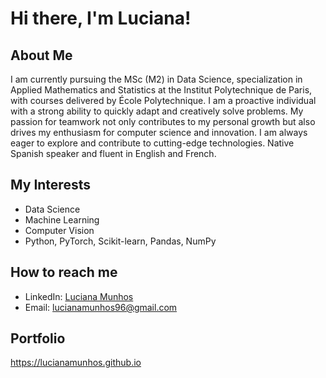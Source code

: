 # Hi there, I'm Luciana!

## About Me
I am currently pursuing the MSc (M2) in Data Science, specialization in Applied Mathematics and Statistics at the Institut Polytechnique de Paris, with courses delivered by École Polytechnique. I am a proactive individual with a strong ability to quickly adapt and creatively solve problems. My passion for teamwork not only contributes to my personal growth but also drives my enthusiasm for computer science and innovation. I am always eager to explore and contribute to cutting-edge technologies. Native Spanish speaker and fluent in English and French.

## My Interests
- Data Science
- Machine Learning
- Computer Vision
- Python, PyTorch, Scikit-learn, Pandas, NumPy

## How to reach me
- LinkedIn: [Luciana Munhos](https://www.linkedin.com/in/luciana-munhos)  
- Email: lucianamunhos96@gmail.com

## Portfolio
https://lucianamunhos.github.io
